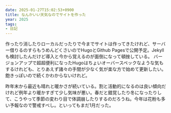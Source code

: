 ```yaml
---
date: 2025-01-27T15:02:53+0900
title: なんかいい天気なのでサイトを作った
year: 2025
tags:
- 日記
---
```


作ったり消したりローカルだったりで今までサイトは作ってきたけれど、サーバー借りるのすらもうめんどくさいのでHugoとGithub Pagesで公開予定。Jekyllも検討したんだけど導入と今から覚えるのが面倒になって頓挫している。
バージョンアップで超超便利になったHugoはちょいオーバースペックなような気もするけれども、とりあえず諸々の手間が少なく気が楽な方で始めて更新したい。飽きっぽいので続くかわからないけれど。

昨年末から最近も晴れと暖かさが続いている。割と活動的になるのは良い傾向だけれど例年より暖かすぎて少し気味が悪い。春だと錯覚したり冬になったりして、こうやって季節の変わり目で体調崩したりするのだろうね。今年は花粉も多い予報なので警戒すべし。といってもまだ1月だった。


